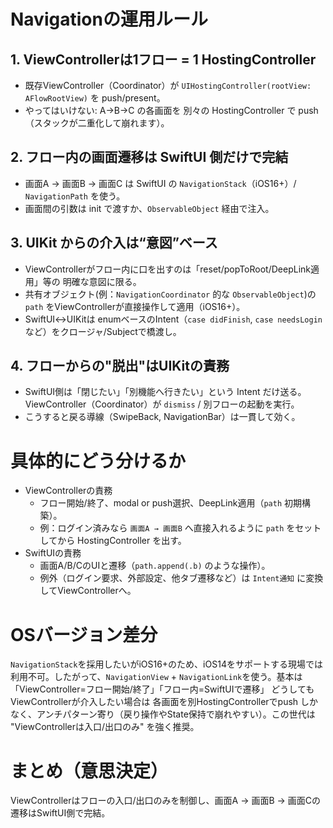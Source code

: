 # Navigationの運用ルール
## 1. ViewControllerは1フロー = 1 HostingController
- 既存ViewController（Coordinator）が `UIHostingController(rootView: AFlowRootView)` を push/present。
- やってはいけない: A→B→C の各画面を 別々の HostingController で push（スタックが二重化して崩れます）。

## 2. フロー内の画面遷移は SwiftUI 側だけで完結
- 画面A → 画面B → 画面C は SwiftUI の `NavigationStack`（iOS16+）/ `NavigationPath` を使う。
- 画面間の引数は init で渡すか、`ObservableObject` 経由で注入。

## 3. UIKit からの介入は“意図”ベース
- ViewControllerがフロー内に口を出すのは「reset/popToRoot/DeepLink適用」等の 明確な意図に限る。
- 共有オブジェクト(例：`NavigationCoordinator` 的な `ObservableObject`)の `path` をViewControllerが直接操作して適用（iOS16+）。
- SwiftUI↔UIKitは enumベースのIntent（`case didFinish`, `case needsLogin` など）をクロージャ/Subjectで橋渡し。

## 4. フローからの"脱出"はUIKitの責務
- SwiftUI側は「閉じたい」「別機能へ行きたい」という Intent だけ送る。ViewController（Coordinator）が `dismiss` / 別フローの起動を実行。
- こうすると戻る導線（SwipeBack, NavigationBar）は一貫して効く。

# 具体的にどう分けるか
- ViewControllerの責務
  - フロー開始/終了、modal or push選択、DeepLink適用（`path` 初期構築）。
  - 例：ログイン済みなら `画面A → 画面B` へ直接入れるように `path` をセットしてから HostingController を出す。
- SwiftUIの責務
  - 画面A/B/CのUIと遷移（`path.append(.b)` のような操作）。
  - 例外（ログイン要求、外部設定、他タブ遷移など）は `Intent通知` に変換してViewControllerへ。

# OSバージョン差分
`NavigationStack`を採用したいがiOS16+のため、iOS14をサポートする現場では利用不可。したがって、`NavigationView` + `NavigationLink`を使う。基本は「ViewController=フロー開始/終了」「フロー内=SwiftUIで遷移」
どうしてもViewControllerが介入したい場合は 各画面を別HostingControllerでpush しかなく、アンチパターン寄り（戻り操作やState保持で崩れやすい）。この世代は "ViewControllerは入口/出口のみ" を強く推奨。

# まとめ（意思決定）
ViewControllerはフローの入口/出口のみを制御し、画面A → 画面B → 画面Cの遷移はSwiftUI側で完結。

